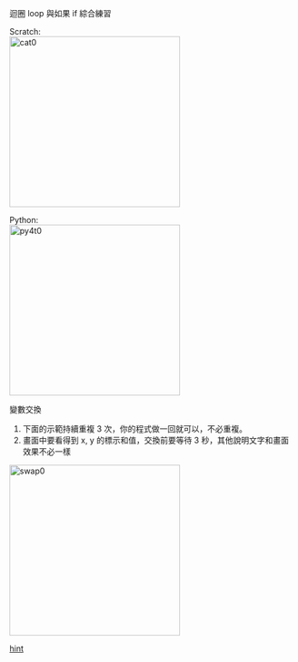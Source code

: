 迴圈 loop 與如果 if 綜合練習

Scratch:  
<img src="http://nandemoi.github.io/zl111/media/cat0.gif" alt="cat0" height="300"/>

Python:  
<img src="http://nandemoi.github.io/zl111/media/py4t0.gif" alt="py4t0" height="300"/>

變數交換

1. 下面的示範持續重複 3 次，你的程式做一回就可以，不必重複。
2. 畫面中要看得到 x, y 的標示和值，交換前要等待 3 秒，其他說明文字和畫面效果不必一樣

<img src="http://nandemoi.github.io/zl111/media/swap0.gif" alt="swap0" height="300"/>

[hint]("http://nandemoi.github.io/zl111/media/swap_ani.gif)
